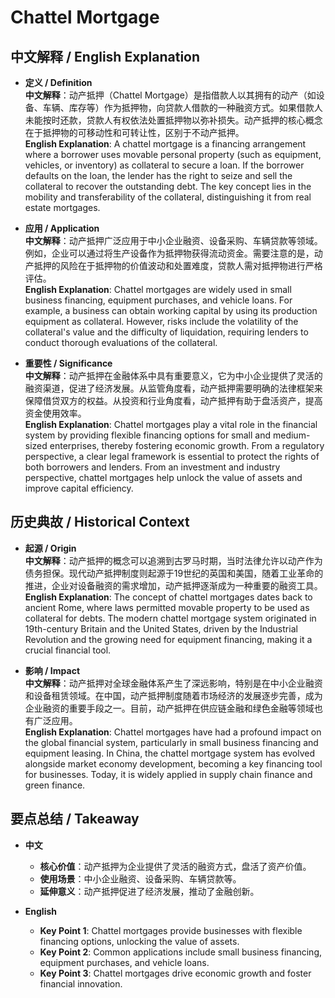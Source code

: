 # Chattel Mortgage

## 中文解释 / English Explanation

* **定义 / Definition**  
  **中文解释**：动产抵押（Chattel Mortgage）是指借款人以其拥有的动产（如设备、车辆、库存等）作为抵押物，向贷款人借款的一种融资方式。如果借款人未能按时还款，贷款人有权依法处置抵押物以弥补损失。动产抵押的核心概念在于抵押物的可移动性和可转让性，区别于不动产抵押。  
  **English Explanation**: A chattel mortgage is a financing arrangement where a borrower uses movable personal property (such as equipment, vehicles, or inventory) as collateral to secure a loan. If the borrower defaults on the loan, the lender has the right to seize and sell the collateral to recover the outstanding debt. The key concept lies in the mobility and transferability of the collateral, distinguishing it from real estate mortgages.

* **应用 / Application**  
  **中文解释**：动产抵押广泛应用于中小企业融资、设备采购、车辆贷款等领域。例如，企业可以通过将生产设备作为抵押物获得流动资金。需要注意的是，动产抵押的风险在于抵押物的价值波动和处置难度，贷款人需对抵押物进行严格评估。  
  **English Explanation**: Chattel mortgages are widely used in small business financing, equipment purchases, and vehicle loans. For example, a business can obtain working capital by using its production equipment as collateral. However, risks include the volatility of the collateral's value and the difficulty of liquidation, requiring lenders to conduct thorough evaluations of the collateral.

* **重要性 / Significance**  
  **中文解释**：动产抵押在金融体系中具有重要意义，它为中小企业提供了灵活的融资渠道，促进了经济发展。从监管角度看，动产抵押需要明确的法律框架来保障借贷双方的权益。从投资和行业角度看，动产抵押有助于盘活资产，提高资金使用效率。  
  **English Explanation**: Chattel mortgages play a vital role in the financial system by providing flexible financing options for small and medium-sized enterprises, thereby fostering economic growth. From a regulatory perspective, a clear legal framework is essential to protect the rights of both borrowers and lenders. From an investment and industry perspective, chattel mortgages help unlock the value of assets and improve capital efficiency.

## 历史典故 / Historical Context

* **起源 / Origin**  
  **中文解释**：动产抵押的概念可以追溯到古罗马时期，当时法律允许以动产作为债务担保。现代动产抵押制度则起源于19世纪的英国和美国，随着工业革命的推进，企业对设备融资的需求增加，动产抵押逐渐成为一种重要的融资工具。  
  **English Explanation**: The concept of chattel mortgages dates back to ancient Rome, where laws permitted movable property to be used as collateral for debts. The modern chattel mortgage system originated in 19th-century Britain and the United States, driven by the Industrial Revolution and the growing need for equipment financing, making it a crucial financial tool.

* **影响 / Impact**  
  **中文解释**：动产抵押对全球金融体系产生了深远影响，特别是在中小企业融资和设备租赁领域。在中国，动产抵押制度随着市场经济的发展逐步完善，成为企业融资的重要手段之一。目前，动产抵押在供应链金融和绿色金融等领域也有广泛应用。  
  **English Explanation**: Chattel mortgages have had a profound impact on the global financial system, particularly in small business financing and equipment leasing. In China, the chattel mortgage system has evolved alongside market economy development, becoming a key financing tool for businesses. Today, it is widely applied in supply chain finance and green finance.

## 要点总结 / Takeaway

* **中文**  
  - **核心价值**：动产抵押为企业提供了灵活的融资方式，盘活了资产价值。  
  - **使用场景**：中小企业融资、设备采购、车辆贷款等。  
  - **延伸意义**：动产抵押促进了经济发展，推动了金融创新。

* **English**  
  - **Key Point 1**: Chattel mortgages provide businesses with flexible financing options, unlocking the value of assets.  
  - **Key Point 2**: Common applications include small business financing, equipment purchases, and vehicle loans.  
  - **Key Point 3**: Chattel mortgages drive economic growth and foster financial innovation.